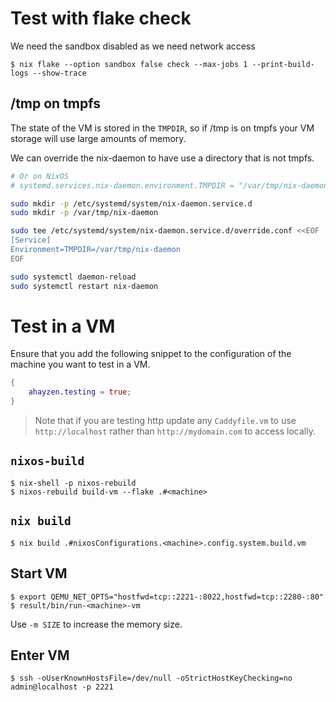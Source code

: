 <!--
SPDX-FileCopyrightText: Andrew Hayzen <ahayzen@gmail.com>

SPDX-License-Identifier: MPL-2.0
-->

# Test with flake check

We need the sandbox disabled as we need network access

```console
$ nix flake --option sandbox false check --max-jobs 1 --print-build-logs --show-trace
```

## /tmp on tmpfs

The state of the VM is stored in the `TMPDIR`, so if /tmp is on tmpfs your VM
storage will use large amounts of memory.

We can override the nix-daemon to have use a directory that is not tmpfs.

```bash
# Or on NixOS
# systemd.services.nix-daemon.environment.TMPDIR = "/var/tmp/nix-daemon";

sudo mkdir -p /etc/systemd/system/nix-daemon.service.d
sudo mkdir -p /var/tmp/nix-daemon

sudo tee /etc/systemd/system/nix-daemon.service.d/override.conf <<EOF
[Service]
Environment=TMPDIR=/var/tmp/nix-daemon
EOF

sudo systemctl daemon-reload
sudo systemctl restart nix-daemon
```

# Test in a VM

Ensure that you add the following snippet to the configuration of the machine you want to test in a VM.

```nix
{
    ahayzen.testing = true;
}
```

> Note that if you are testing http update any `Caddyfile.vm` to use `http://localhost`
> rather than `http://mydomain.com` to access locally.

## `nixos-build`

```console
$ nix-shell -p nixos-rebuild
$ nixos-rebuild build-vm --flake .#<machine>
```

## `nix build`

```console
$ nix build .#nixosConfigurations.<machine>.config.system.build.vm
```

## Start VM

```console
$ export QEMU_NET_OPTS="hostfwd=tcp::2221-:8022,hostfwd=tcp::2280-:80"
$ result/bin/run-<machine>-vm
```

Use `-m SIZE` to increase the memory size.

## Enter VM

```console
$ ssh -oUserKnownHostsFile=/dev/null -oStrictHostKeyChecking=no admin@localhost -p 2221
```
